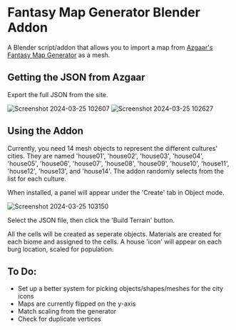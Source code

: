 # Fantasy Map Generator Blender Addon

A Blender script/addon that allows you to import a map from [Azgaar's Fantasy Map Generator](https://azgaar.github.io/Fantasy-Map-Generator/) as a mesh.

## Getting the JSON from Azgaar

Export the full JSON from the site. 

![Screenshot 2024-03-25 102607](https://github.com/kwarzeski/FantasyMapGeneratorBlenderAddon/assets/99751286/adb2ef6b-3f1c-40ce-9975-e223326b7b5d)
![Screenshot 2024-03-25 102627](https://github.com/kwarzeski/FantasyMapGeneratorBlenderAddon/assets/99751286/916abca8-251c-4b2b-ad94-80216ce4938b)

## Using the Addon

Currently, you need 14 mesh objects to represent the different cultures' cities. They are named 'house01', 'house02', 'house03', 'house04', 'house05', 'house06', 'house07', 'house08', 'house09', 'house10', 'house11', 'house12', 'house13', and 'house14'. The addon randomly selects from the list for each culture.

When installed, a panel will appear under the 'Create' tab in Object mode.

![Screenshot 2024-03-25 103150](https://github.com/kwarzeski/FantasyMapGeneratorBlenderAddon/assets/99751286/7618ad35-72f7-4c75-b4bf-0d54514d512e)

Select the JSON file, then click the 'Build Terrain' button. 

All the cells will be created as seperate objects. Materials are created for each biome and assigned to the cells. A house 'icon' will appear on each burg location, scaled for population.

## To Do:
- Set up a better system for picking objects/shapes/meshes for the city icons
- Maps are currently flipped on the y-axis
- Match scaling from the generator
- Check for duplicate vertices
